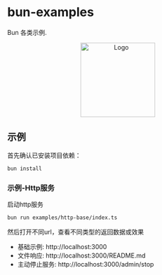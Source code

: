 # bun-examples

Bun 各类示例.

<p align="center">
  <a href="https://bun.sh"><img src="https://user-images.githubusercontent.com/709451/182802334-d9c42afe-f35d-4a7b-86ea-9985f73f20c3.png" alt="Logo" height=170></a>
</p>

## 示例

首先确认已安装项目依赖：

```sh
bun install
```

### 示例-Http服务

启动http服务

```sh
bun run examples/http-base/index.ts
```

然后打开不同url，查看不同类型的返回数据或效果

- 基础示例: http://localhost:3000
- 文件响应: http://localhost:3000/README.md
- 主动停止服务: http://localhost:3000/admin/stop
